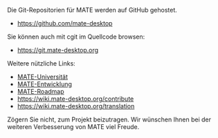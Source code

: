 <!--
.. link:
.. description:
.. tags: Entwicklung
.. date: 2011-12-05 12:00:30
.. title: Entwicklung
.. slug: development
-->

Die Git-Repositorien für MATE werden auf GitHub gehostet.

  * <https://github.com/mate-desktop>

Sie können auch mit cgit im Quellcode browsen: 

  * <https://git.mate-desktop.org>

 Weitere nützliche Links:

  * [MATE-Universität](/blog/2013-03-12-mate-university/)
  * [MATE-Entwicklung](https://wiki.mate-desktop.org/dev-doc)
  * [MATE-Roadmap](https://wiki.mate-desktop.org/roadmap)
  * <https://wiki.mate-desktop.org/contribute>
  * <https://wiki.mate-desktop.org/translation>
  
Zögern Sie nicht, zum Projekt beizutragen.
Wir wünschen Ihnen bei der weiteren Verbesserung von MATE viel Freude.
